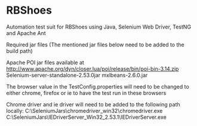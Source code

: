 # RBShoes
Automation test suit for RBShoes using Java, Selenium Web Driver, TestNG and Apache Ant

Required jar files (The mentioned jar files below need to be added to the build path)

Apache POI jar files available at http://www.apache.org/dyn/closer.lua/poi/release/bin/poi-bin-3.14.zip
Selenium-server-standalone-2.53.0jar
mxlbeans-2.6.0.jar

The browser value in the TestConfig.properties will need to be changed to either chrome, firefox or ie to have the test run in these browsers

Chrome driver and ie driver will need to be added to the following path locally:
C:\\SeleniumJars\\chromedriver_win32\\chromedriver.exe
C:\\SeleniumJars\\IEDriverServer_Win32_2.53.1\\IEDriverServer.exe
